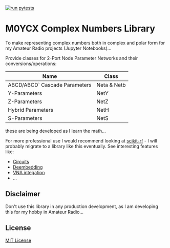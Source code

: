 [![run pytests](https://github.com/M0YCX/ycx_complex_numbers/actions/workflows/run-tests.yml/badge.svg)](https://github.com/M0YCX/ycx_complex_numbers/actions/workflows/run-tests.yml)

# M0YCX Complex Numbers Library

To make representing complex numbers both in complex and polar
form for my Amateur Radio projects (Jupyter Notebooks)...

Provide classes for 2-Port Node Parameter Networks and their conversions/operations:

Name | Class
---- | -----
ABCD/ABCD` Cascade Parameters | Neta & Netb
Y-Parameters | NetY
Z-Parameters | NetZ
Hybrid Parameters | NetH
S-Parameters | NetS

these are being developed as I learn the math...

For more professional use I would recommend looking at
[scikit-rf](https://scikit-rf.readthedocs.io/en/latest/tutorials/Introduction.html) -
I will probably migrate to a library like this eventually.
See interesting features like:
* [Circuits](https://scikit-rf.readthedocs.io/en/latest/tutorials/Circuit.html)
* [Deembedding](https://scikit-rf.readthedocs.io/en/latest/tutorials/Deembedding.html)
* [VNA integation](https://scikit-rf.readthedocs.io/en/latest/api/vi/vna.html)
* ...

## Disclaimer
Don't use this library in any production development, as I am
developing this for my hobby in Amateur Radio...

## License
[MIT License](LICENSE)